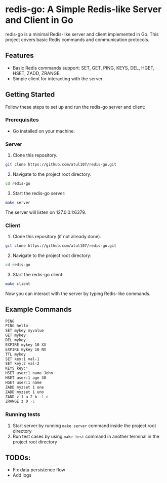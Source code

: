 # redis-go: A Simple Redis-like Server and Client in Go

 redis-go is a minimal Redis-like server and client implemented in Go. This project covers basic Redis commands and communication protocols.

## Features

- Basic Redis commands support: SET, GET, PING, KEYS, DEL, HGET, HSET, ZADD, ZRANGE.
- Simple client for interacting with the server.

## Getting Started

Follow these steps to set up and run the redis-go server and client:

### Prerequisites

- Go installed on your machine.

### Server

1. Clone this repository.

```bash
git clone https://github.com/atul107/redis-go.git
```

2. Navigate to the project root directory:

```bash
cd redis-go
```
3. Start the redis-go server:
```bash
make server
```

The server will listen on 127.0.0.1:6379.

### Client

1. Clone this repository (if not already done).

```bash
git clone https://github.com/atul107/redis-go.git
```
2. Navigate to the project root directory:
```bash
cd redis-go
```
3. Start the redis-go client:
```bash
make client
```

Now you can interact with the server by typing Redis-like commands.

## Example Commands
```bash
PING
PING hello
SET mykey myvalue
GET mykey
DEL mykey
EXPIRE mykey 10 XX
EXPIRE mykey 10 NX 
TTL mykey
SET key:1 val-1
SET key:2 val-2
KEYS key:*
HSET user:1 name John
HSET user:1 age 30
HGET user:1 name
ZADD myzset 1 one
ZADD myzset 1 uno
ZADD z 1 a 2 b -1 c
ZRANGE z 0 -1
```

### Running tests
1. Start server by running `make server` command inside the project root directory
2. Run test cases by using `make test` command in another terminal in the project root directory

## TODOs:
- Fix data persistence flow
- Add logs
